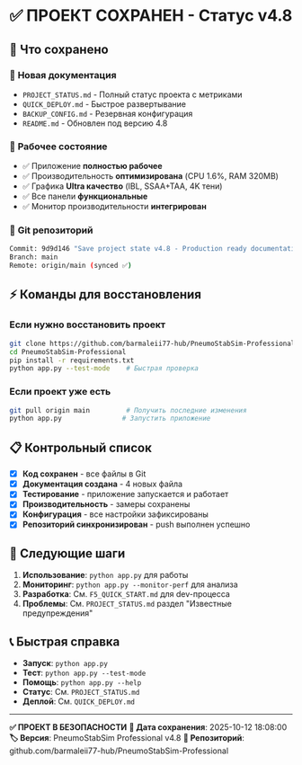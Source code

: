 # ✅ ПРОЕКТ СОХРАНЕН - Статус v4.8

## 🎯 Что сохранено

### 📂 **Новая документация**
- `PROJECT_STATUS.md` - Полный статус проекта с метриками
- `QUICK_DEPLOY.md` - Быстрое развертывание
- `BACKUP_CONFIG.md` - Резервная конфигурация
- `README.md` - Обновлен под версию 4.8

### 🚀 **Рабочее состояние**
- ✅ Приложение **полностью рабочее**
- ✅ Производительность **оптимизирована** (CPU 1.6%, RAM 320MB)
- ✅ Графика **Ultra качество** (IBL, SSAA+TAA, 4K тени)
- ✅ Все панели **функциональные**
- ✅ Монитор производительности **интегрирован**

### 💾 **Git репозиторий**
```bash
Commit: 9d9d146 "Save project state v4.8 - Production ready documentation"
Branch: main
Remote: origin/main (synced ✅)
```

## ⚡ Команды для восстановления

### Если нужно восстановить проект
```bash
git clone https://github.com/barmaleii77-hub/PneumoStabSim-Professional
cd PneumoStabSim-Professional
pip install -r requirements.txt
python app.py --test-mode    # Быстрая проверка
```

### Если проект уже есть
```bash
git pull origin main         # Получить последние изменения
python app.py               # Запустить приложение
```

## 📋 Контрольный список

- [x] **Код сохранен** - все файлы в Git
- [x] **Документация создана** - 4 новых файла
- [x] **Тестирование** - приложение запускается и работает
- [x] **Производительность** - замеры сохранены
- [x] **Конфигурация** - все настройки зафиксированы
- [x] **Репозиторий синхронизирован** - push выполнен успешно

## 🎯 Следующие шаги

1. **Использование**: `python app.py` для работы
2. **Мониторинг**: `python app.py --monitor-perf` для анализа
3. **Разработка**: См. `F5_QUICK_START.md` для dev-процесса
4. **Проблемы**: См. `PROJECT_STATUS.md` раздел "Известные предупреждения"

## 📞 Быстрая справка

- **Запуск**: `python app.py`
- **Тест**: `python app.py --test-mode`
- **Помощь**: `python app.py --help`
- **Статус**: См. `PROJECT_STATUS.md`
- **Деплой**: См. `QUICK_DEPLOY.md`

---
**✅ ПРОЕКТ В БЕЗОПАСНОСТИ**
**📅 Дата сохранения**: 2025-10-12 18:08:00
**🏷️ Версия**: PneumoStabSim Professional v4.8
**🔗 Репозиторий**: github.com/barmaleii77-hub/PneumoStabSim-Professional
